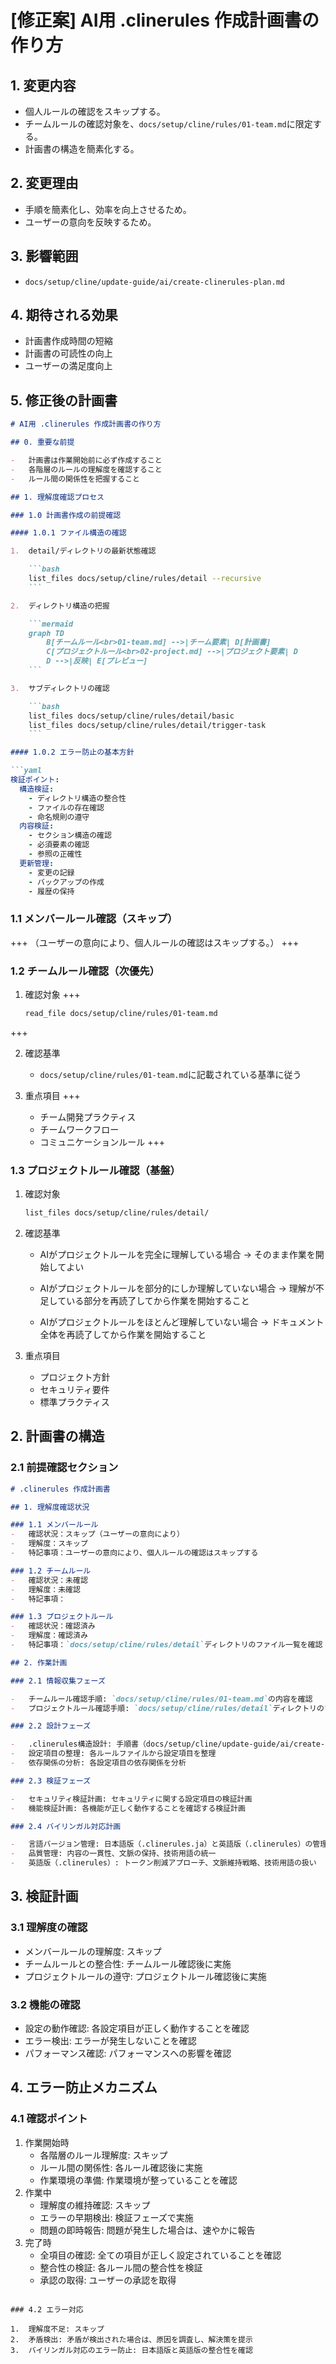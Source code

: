 # [修正案] AI用 .clinerules 作成計画書の作り方

## 1. 変更内容

-   個人ルールの確認をスキップする。
-   チームルールの確認対象を、`docs/setup/cline/rules/01-team.md`に限定する。
-   計画書の構造を簡素化する。

## 2. 変更理由

-   手順を簡素化し、効率を向上させるため。
-   ユーザーの意向を反映するため。

## 3. 影響範囲

-   `docs/setup/cline/update-guide/ai/create-clinerules-plan.md`

## 4. 期待される効果

-   計画書作成時間の短縮
-   計画書の可読性の向上
-   ユーザーの満足度向上

## 5. 修正後の計画書

```markdown
# AI用 .clinerules 作成計画書の作り方

## 0. 重要な前提

-   計画書は作業開始前に必ず作成すること
-   各階層のルールの理解度を確認すること
-   ルール間の関係性を把握すること

## 1. 理解度確認プロセス

### 1.0 計画書作成の前提確認

#### 1.0.1 ファイル構造の確認

1.  detail/ディレクトリの最新状態確認

    ```bash
    list_files docs/setup/cline/rules/detail --recursive
    ```

2.  ディレクトリ構造の把握

    ```mermaid
    graph TD
        B[チームルール<br>01-team.md] -->|チーム要素| D[計画書]
        C[プロジェクトルール<br>02-project.md] -->|プロジェクト要素| D
        D -->|反映| E[プレビュー]
    ```

3.  サブディレクトリの確認

    ```bash
    list_files docs/setup/cline/rules/detail/basic
    list_files docs/setup/cline/rules/detail/trigger-task
    ```

#### 1.0.2 エラー防止の基本方針

```yaml
検証ポイント:
  構造検証:
    - ディレクトリ構造の整合性
    - ファイルの存在確認
    - 命名規則の遵守
  内容検証:
    - セクション構造の確認
    - 必須要素の確認
    - 参照の正確性
  更新管理:
    - 変更の記録
    - バックアップの作成
    - 履歴の保持
```

### 1.1 メンバールール確認（スキップ）
+++
（ユーザーの意向により、個人ルールの確認はスキップする。）
+++

### 1.2 チームルール確認（次優先）

1.  確認対象
+++
    ```bash
    read_file docs/setup/cline/rules/01-team.md
    ```
+++

2.  確認基準

    -   `docs/setup/cline/rules/01-team.md`に記載されている基準に従う

3.  重点項目
+++
    -   チーム開発プラクティス
    -   チームワークフロー
    -   コミュニケーションルール
+++

### 1.3 プロジェクトルール確認（基盤）

1.  確認対象

    ```bash
    list_files docs/setup/cline/rules/detail/
    ```

2.  確認基準

    -   AIがプロジェクトルールを完全に理解している場合
        → そのまま作業を開始してよい

    -   AIがプロジェクトルールを部分的にしか理解していない場合
        → 理解が不足している部分を再読了してから作業を開始すること

    -   AIがプロジェクトルールをほとんど理解していない場合
        → ドキュメント全体を再読了してから作業を開始すること

3.  重点項目
    -   プロジェクト方針
    -   セキュリティ要件
    -   標準プラクティス

## 2. 計画書の構造

### 2.1 前提確認セクション

```markdown
# .clinerules 作成計画書

## 1. 理解度確認状況

### 1.1 メンバールール
-   確認状況：スキップ（ユーザーの意向により）
-   理解度：スキップ
-   特記事項：ユーザーの意向により、個人ルールの確認はスキップする

### 1.2 チームルール
-   確認状況：未確認
-   理解度：未確認
-   特記事項：

### 1.3 プロジェクトルール
-   確認状況：確認済み
-   理解度：確認済み
-   特記事項：`docs/setup/cline/rules/detail`ディレクトリのファイル一覧を確認

## 2. 作業計画

### 2.1 情報収集フェーズ

-   チームルール確認手順: `docs/setup/cline/rules/01-team.md`の内容を確認
-   プロジェクトルール確認手順: `docs/setup/cline/rules/detail`ディレクトリのファイル一覧を確認

### 2.2 設計フェーズ

-   .clinerules構造設計: 手順書（docs/setup/cline/update-guide/ai/create-clinerules-plan.md）の構造を参考に、.clinerules の構造を設計
-   設定項目の整理: 各ルールファイルから設定項目を整理
-   依存関係の分析: 各設定項目の依存関係を分析

### 2.3 検証フェーズ

-   セキュリティ検証計画: セキュリティに関する設定項目の検証計画
-   機能検証計画: 各機能が正しく動作することを確認する検証計画

### 2.4 バイリンガル対応計画

-   言語バージョン管理: 日本語版（.clinerules.ja）と英語版（.clinerules）の管理
-   品質管理: 内容の一貫性、文脈の保持、技術用語の統一
-   英語版（.clinerules）: トークン削減アプローチ、文脈維持戦略、技術用語の扱い
```

## 3. 検証計画

### 3.1 理解度の確認

-   メンバールールの理解度: スキップ
-   チームルールとの整合性: チームルール確認後に実施
-   プロジェクトルールの遵守: プロジェクトルール確認後に実施

### 3.2 機能の確認

-   設定の動作確認: 各設定項目が正しく動作することを確認
-   エラー検出: エラーが発生しないことを確認
-   パフォーマンス確認: パフォーマンスへの影響を確認

## 4. エラー防止メカニズム

### 4.1 確認ポイント

1.  作業開始時
    -   各階層のルール理解度: スキップ
    -   ルール間の関係性: 各ルール確認後に実施
    -   作業環境の準備: 作業環境が整っていることを確認
2.  作業中
    -   理解度の維持確認: スキップ
    -   エラーの早期検出: 検証フェーズで実施
    -   問題の即時報告: 問題が発生した場合は、速やかに報告
3.  完了時
    -   全項目の確認: 全ての項目が正しく設定されていることを確認
    -   整合性の検証: 各ルール間の整合性を検証
    -   承認の取得: ユーザーの承認を取得
```

### 4.2 エラー対応

1.  理解度不足: スキップ
2.  矛盾検出: 矛盾が検出された場合は、原因を調査し、解決策を提示
3.  バイリンガル対応のエラー防止: 日本語版と英語版の整合性を確認